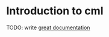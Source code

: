 # Introduction to cml

TODO: write [great documentation](http://jacobian.org/writing/what-to-write/)
